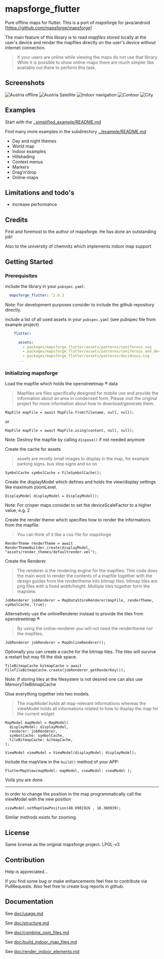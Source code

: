 # mapsforge_flutter

Pure offline maps for flutter. This is a port of mapsforge for
java/android [https://github.com/mapsforge/mapsforge]

The main feature of this library is to read *mapfiles* stored locally at the user's device and
render the mapfiles directly on the user's device without internet connection.

> If your users are online while viewing the maps do not use that library. 
> While it is possible to show online-maps there are much simpler libs available out there to perform this task.

## Screenshots

![Austria offline](https://github.com/mikes222/mapsforge_flutter/blob/master/mapsforge_flutter/doc/Screenshot_2021-11-30-13-30-30-638.jpeg)
![Austria Satellite](https://github.com/mikes222/mapsforge_flutter/blob/master/mapsforge_flutter/doc/Screenshot_2021-11-30-13-30-50-948.jpeg)
![Indoor navigation](https://github.com/mikes222/mapsforge_flutter/blob/master/mapsforge_flutter/doc/Screenshot_2021-11-30-13-31-25-355.jpeg)
![Contour](https://github.com/mikes222/mapsforge_flutter/blob/master/mapsforge_flutter/doc/Screenshot_2021-11-30-13-34-11-891.jpeg)
![City](https://github.com/mikes222/mapsforge_flutter/blob/master/mapsforge_flutter/doc/Screenshot_2021-11-30-13-36-05-612.jpeg)

## Examples

Start with the [..simplified_example/README.md](../simplified_example/README.md)

Find many more examples in the subdirectory [../example/README.md](../example/README.md)

- Day and night themes
- World map
- Indoor examples
- Hillshading
- Context menus
- Markers
- Drag'n'drop
- Online-maps

## Limitations and todo's

- Increase performance

## Credits

First and foremost to the author of mapsforge. He has done an outstanding job!

Also to the university of chemnitz which implements indoor map support

## Getting Started

### Prerequisites

include the library in your ``pubspec.yaml``:

```yaml
  mapsforge_flutter: ^2.0.3
```

Note: For development purposes consider to include the github repository directly.

include a list of all used assets in your ``pubspec.yaml`` (see pubspec file from example project)

```yaml
    flutter:

      assets:
        - packages/mapsforge_flutter/assets/patterns/coniferous.svg
        - packages/mapsforge_flutter/assets/patterns/coniferous_and_deciduous.svg
        - packages/mapsforge_flutter/assets/patterns/deciduous.svg
      ...
```

### Initializing mapsforge

Load the mapfile which holds the openstreetmap &reg; data

> Mapfiles are files specifically designed for mobile use and provide the information about an area in condensed form. Please visit the original project for more information about how to download/generate them.

    MapFile mapFile = await MapFile.from(filename, null, null);

or

    MapFile mapFile = await MapFile.using(content, null, null);

Note: Destroy the mapfile by calling ``dispose()`` if not needed anymore

Create the cache for assets

> assets are mostly small images to display in the map, for example parking signs, bus stop signs and so on

    SymbolCache symbolCache = FileSymbolCache();

Create the displayModel which defines and holds the view/display settings like maximum zoomLevel.

    DisplayModel displayModel = DisplayModel();

Note: For crisper maps consider to set the deviceScaleFactor to a higher value, e.g. 2

Create the render theme which specifies how to render the informations from the mapfile.

> You can think of it like a css-file for mapsforge

    RenderTheme renderTheme = await
    RenderThemeBuilder.create(displayModel, "assets/render_themes/defaultrender.xml");

Create the Renderer.

> The renderer is the rendering engine for the mapfiles. This code does the main work to render the contents of a mapfile together with the design guides from the rendertheme into bitmap tiles. bitmap tiles are png files with a fixed width/height. Multiple tiles together form the mapview.

    JobRenderer jobRenderer = MapDataStoreRenderer(mapFile, renderTheme, symbolCache, true);

Alternatively use the onlineRenderer instead to provide the tiles from openstreetmap &reg;

> By using the online-renderer you will not need the rendertheme nor the mapfiles.

    JobRenderer jobRenderer = MapOnlineRenderer();

Optionally you can create a cache for the bitmap tiles. The tiles will survive a restart but may
fill the disk space.

    TileBitmapCache bitmapCache = await FileTileBitmapCache.create(jobRenderer.getRenderKey());

Note: If storing tiles at the filesystem is not desired one can also use MemoryTileBitmapCache

Glue everything together into two models.

> The mapModel holds all map-relevant informations whereas the viewModel holds all informations related to how to display the map for the current widget

    MapModel mapModel = MapModel(
      displayModel: displayModel,
      renderer: jobRenderer,
      symbolCache: symbolCache,
      tileBitmapCache: bitmapCache,
    );
    
    ViewModel viewModel = ViewModel(displayModel: displayModel);

Include the mapView in the ``build()`` method of your APP:

    FlutterMapView(mapModel: mapModel, viewModel: viewModel );

Voilà you are done. 

---

In order to change the position in the map programmatically call the viewModel with the new position

    viewModel.setMapViewPosition(48.0901926 , 16.308939);

Similar methods exists for zooming.

## License

Same license as the original mapsforge project. LPGL-v3

## Contribution

Help is appreciated...

If you find some bug or make enhancements feel free to contribute via PullRequests. 
Also feel free to create bug reports in github.

## Documentation

See [doc/usage.md](doc/usage.md)

See [doc/structure.md](doc/structure.md)

See [doc/combine_osm_files.md](doc/combine_osm_files.md)

See [doc/build_indoor_map_files.md](doc/build_indoor_map_files.md)

See [doc/render_indoor_elements.md](doc/render_indoor_elements.md)